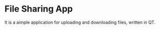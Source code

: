 File Sharing App
================

It is a aimple application for uploading and downloading files, written in QT.
